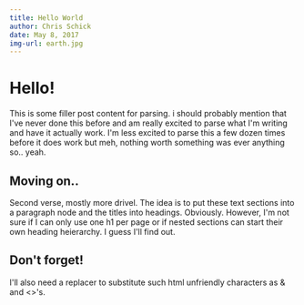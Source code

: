 ```yaml
---
title: Hello World
author: Chris Schick
date: May 8, 2017
img-url: earth.jpg
---
```


# Hello!

This is some filler post content for parsing. i should probably mention that I've never done this before and am really excited to parse what I'm writing and have it actually work. I'm less excited to parse this a few dozen times before it does work but meh, nothing worth something was ever anything so.. yeah.

## Moving on..

Second verse, mostly more drivel. The idea is to put these text sections into a paragraph node and the titles into headings. Obviously. However, I'm not sure if I can only use one h1 per page or if nested sections can start their own heading heierarchy. I guess I'll find out.

## Don't forget!

I'll also need a replacer to substitute such html unfriendly characters as & and <>'s.
